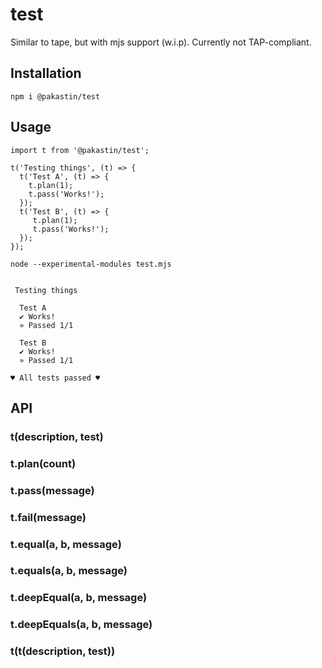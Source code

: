 # test
Similar to tape, but with mjs support (w.i.p). Currently not TAP-compliant.

## Installation
```
npm i @pakastin/test
```

## Usage
```
import t from '@pakastin/test';

t('Testing things', (t) => {
  t('Test A', (t) => {
    t.plan(1);
    t.pass('Works!');
  });
  t('Test B', (t) => {
     t.plan(1);
     t.pass('Works!');
  });
});
```

```
node --experimental-modules test.mjs


 Testing things

  Test A
  ✔︎ Works!
  » Passed 1/1

  Test B
  ✔︎ Works!
  » Passed 1/1

♥︎ All tests passed ♥︎
```

## API
### t(description, test)

### t.plan(count)

### t.pass(message)

### t.fail(message)

### t.equal(a, b, message)
### t.equals(a, b, message)

### t.deepEqual(a, b, message)
### t.deepEquals(a, b, message)

### t(t(description, test))
